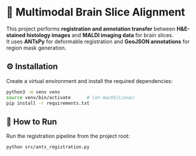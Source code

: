 # 🧠 Multimodal Brain Slice Alignment

This project performs **registration and annotation transfer** between **H&E-stained histology images** and **MALDI imaging data** for brain slices.  
It uses **ANTsPy** for deformable registration and **GeoJSON annotations** for region mask generation.

## ⚙️ Installation

Create a virtual environment and install the required dependencies:

```bash
python3 -m venv venv
source venv/bin/activate      # (on macOS/Linux)
pip install -r requirements.txt
```

## 🚀 How to Run

Run the registration pipeline from the project root:

```bash
python src/ants_registration.py
